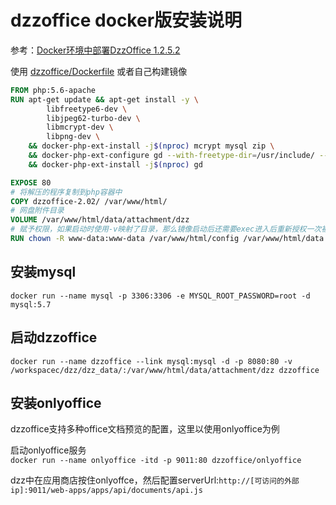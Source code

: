 # dzzoffice docker版安装说明

参考：[Docker环境中部署DzzOffice 1.2.5.2](https://www.cnblogs.com/jytx/p/5443181.html)

使用 [dzzoffice/Dockerfile](/dzzoffice/Dockerfile) 或者自己构建镜像

```dockerfile
FROM php:5.6-apache
RUN apt-get update && apt-get install -y \
        libfreetype6-dev \
        libjpeg62-turbo-dev \
        libmcrypt-dev \
        libpng-dev \
    && docker-php-ext-install -j$(nproc) mcrypt mysql zip \
    && docker-php-ext-configure gd --with-freetype-dir=/usr/include/ --with-jpeg-dir=/usr/include/ \
    && docker-php-ext-install -j$(nproc) gd

EXPOSE 80
# 将解压的程序复制到php容器中
COPY dzzoffice-2.02/ /var/www/html/
# 网盘附件目录
VOLUME /var/www/html/data/attachment/dzz
# 赋予权限，如果启动时使用-v映射了目录，那么镜像启动后还需要exec进入后重新授权一次被挂载目录的权限
RUN chown -R www-data:www-data /var/www/html/config /var/www/html/data
```

## 安装mysql

`docker run --name mysql -p 3306:3306 -e MYSQL_ROOT_PASSWORD=root -d mysql:5.7`

## 启动dzzoffice

`docker run --name dzzoffice --link mysql:mysql -d -p 8080:80 -v /workspacec/dzz/dzz_data/:/var/www/html/data/attachment/dzz dzzoffice`

## 安装onlyoffice

dzzoffice支持多种office文档预览的配置，这里以使用onlyoffice为例  

启动onlyoffice服务  
`docker run --name onlyoffice -itd -p 9011:80 dzzoffice/onlyoffice`  

dzz中在应用商店按住onlyoffce，然后配置serverUrl:`http://[可访问的外部ip]:9011/web-apps/apps/api/documents/api.js`  